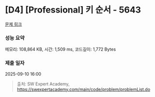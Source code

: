 # [D4] [Professional] 키 순서 - 5643 

[문제 링크](https://swexpertacademy.com/main/code/problem/problemDetail.do?contestProbId=AWXQsLWKd5cDFAUo) 

### 성능 요약

메모리: 108,864 KB, 시간: 1,509 ms, 코드길이: 1,772 Bytes

### 제출 일자

2025-09-10 16:00



> 출처: SW Expert Academy, https://swexpertacademy.com/main/code/problem/problemList.do